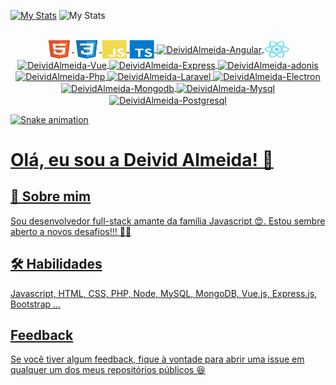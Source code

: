  [![My Stats](https://github-readme-stats.vercel.app/api?username=DeividAlmeida&show_icons=true&theme=prussian&include_all_commits=true&count_private=true)](https://github.com/DeividAlmeida)
 ![My Stats](https://github-readme-stats.vercel.app/api/top-langs/?username=DeividAlmeida&layout=compact&langs_count=7&theme=prussian)
<div align="center">
  <a href="https://github.com/DeividAlmeida">
  <div style="display: inline_block"><br>
    <img align="center" alt="DeividAlmeida-HTML" height="30" width="40" src="https://raw.githubusercontent.com/devicons/devicon/master/icons/html5/html5-original.svg">
    <img align="center" alt="DeividAlmeida-CSS" height="30" width="40" src="https://raw.githubusercontent.com/devicons/devicon/master/icons/css3/css3-original.svg">
    <img align="center" alt="DeividAlmeida-Js" height="30" width="40" src="https://raw.githubusercontent.com/devicons/devicon/master/icons/javascript/javascript-plain.svg">
    <img align="center" alt="DeividAlmeida-Ts" height="30" width="40" src="https://raw.githubusercontent.com/devicons/devicon/master/icons/typescript/typescript-plain.svg">
    <img align="center" alt="DeividAlmeida-Angular" height="30" width="40" src="https://cdn.jsdelivr.net/gh/devicons/devicon/icons/angularjs/angularjs-original.svg" />
    <img align="center" alt="DeividAlmeida-React" height="30" width="40" src="https://raw.githubusercontent.com/devicons/devicon/master/icons/react/react-original.svg">
    <img align="center" alt="DeividAlmeida-Vue" height="30" width="40" src="https://cdn.jsdelivr.net/gh/devicons/devicon/icons/vuejs/vuejs-original.svg" />    
    <img align="center" alt="DeividAlmeida-Express" height="30" width="40" src="https://cdn.jsdelivr.net/gh/devicons/devicon/icons/express/express-original.svg" />    
    <img align="center" alt="DeividAlmeida-adonis" height="30" width="40"**** src="https://cdn.jsdelivr.net/gh/devicons/devicon/icons/adonisjs/adonisjs-original.svg" />         
    <img align="center" alt="DeividAlmeida-Php" height="30" width="40" src="https://cdn.jsdelivr.net/gh/devicons/devicon/icons/php/php-original.svg" />    
    <img align="center" alt="DeividAlmeida-Laravel" height="30" width="40" src="https://cdn.jsdelivr.net/gh/devicons/devicon/icons/laravel/laravel-plain.svg" />       
    <img align="center" alt="DeividAlmeida-Electron" height="30" width="40" src="https://cdn.jsdelivr.net/gh/devicons/devicon/icons/electron/electron-original.svg" />
    <img align="center" alt="DeividAlmeida-Mongodb" height="30" width="40"  src="https://cdn.jsdelivr.net/gh/devicons/devicon/icons/mongodb/mongodb-original.svg" />
    <img align="center" alt="DeividAlmeida-Mysql" height="30" width="40" src="https://cdn.jsdelivr.net/gh/devicons/devicon/icons/mysql/mysql-original.svg" />    
    <img align="center" alt="DeividAlmeida-Postgresql" height="30" width="40" src="https://cdn.jsdelivr.net/gh/devicons/devicon/icons/postgresql/postgresql-original.svg" />          
  </div> 
</div>
  
  ![Snake animation](https://github.com/DeividAlmeida/DeividAlmeida/blob/output/github-contribution-grid-snake.svg)
  
# Olá, eu sou a Deivid Almeida! 👋

## 🚀 Sobre mim
Sou desenvolvedor full-stack amante da família Javascript 😍. Estou sembre aberto a novos desafios!!! 💪😁


## 🛠 Habilidades
Javascript, HTML, CSS, PHP, Node, MySQL, MongoDB, Vue.js, Express.js, Bootstrap  ...


## Feedback

Se você tiver algum feedback, fique à vontade para abrir uma issue em qualquer um dos meus repositórios públicos 😆
